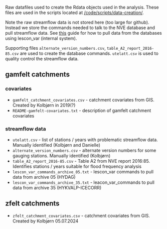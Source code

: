 Raw datafiles used to create the Rdata objects used in the analysis. These files are used in the scripts located at [/code/scripts/data-creation/](/code/scripts/data-creation/).

Note the raw streamflow data is not stored here (too large for github). Instead we store the commands needed to talk to the NVE database and pull streamflow data. See [this](/data/how-to/hvordan_henter_jeg_data_med_lescon_var.md) guide for how to pull data from the databases using lescon_var (internal system).

Supporting files `alternate_version_numbers.csv`, `table_A2_report_2016-85.csv` are used to create the database commands. `utelatt.csv` is used to quality control the streamflow data. 

 ## gamfelt catchments

 ### covariates
 - `gamfelt_catchment_covariates.csv` - catchment covariates from GIS. Created by Kolbjørn in 2019(?)
 - `README-gamfelt-covariates.txt` - description of gamfelt catchment covariates

 ### streamflow data
 - `utelatt.csv` - list of stations / years with problematic streamflow data. Manually identified (Kolbjørn and Danielle)
 - `alternate_version_numbers.csv` - alternate version numbers for some gauging stations. Manually identified (Kolbjørn)
 - `table_A2_report_2016-85.csv` - Table A2 from NVE report 2016:85. Identifies stations / years suitable for flood frequency analysis 
 - `lescon_var_commands_archive_05.txt` - lescon_var commands to pull data from archive 05 (HYDAG)
 - `lescon_var_commands_archive_35.txt` - leacon_var_commands to pull data from archive 35 (HYKVALP-ICECORR)

## zfelt catchments
 - `zfelt_catchment_covariates.csv` - catchment covariates from GIS. Created by Kolbjørn 05.07.2024
